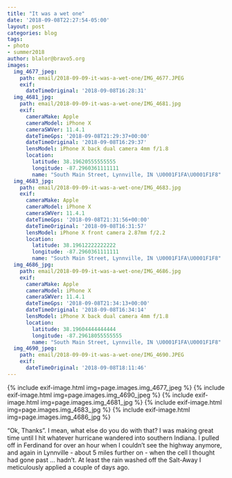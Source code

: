 ```yaml
---
title: "It was a wet one"
date: '2018-09-08T22:27:54-05:00'
layout: post
categories: blog
tags:
- photo
- summer2018
author: blalor@bravo5.org
images:
  img_4677_jpeg:
    path: email/2018-09-09-it-was-a-wet-one/IMG_4677.JPEG
    exif:
      dateTimeOriginal: '2018-09-08T16:28:31'
  img_4681_jpg:
    path: email/2018-09-09-it-was-a-wet-one/IMG_4681.jpg
    exif:
      cameraMake: Apple
      cameraModel: iPhone X
      cameraSWVer: 11.4.1
      dateTimeGps: '2018-09-08T21:29:37+00:00'
      dateTimeOriginal: '2018-09-08T16:29:37'
      lensModel: iPhone X back dual camera 4mm f/1.8
      location:
        latitude: 38.19620555555555
        longitude: -87.2960361111111
        name: "South Main Street, Lynnville, IN \U0001F1FA\U0001F1F8"
  img_4683_jpg:
    path: email/2018-09-09-it-was-a-wet-one/IMG_4683.jpg
    exif:
      cameraMake: Apple
      cameraModel: iPhone X
      cameraSWVer: 11.4.1
      dateTimeGps: '2018-09-08T21:31:56+00:00'
      dateTimeOriginal: '2018-09-08T16:31:57'
      lensModel: iPhone X front camera 2.87mm f/2.2
      location:
        latitude: 38.19612222222222
        longitude: -87.2960361111111
        name: "South Main Street, Lynnville, IN \U0001F1FA\U0001F1F8"
  img_4686_jpg:
    path: email/2018-09-09-it-was-a-wet-one/IMG_4686.jpg
    exif:
      cameraMake: Apple
      cameraModel: iPhone X
      cameraSWVer: 11.4.1
      dateTimeGps: '2018-09-08T21:34:13+00:00'
      dateTimeOriginal: '2018-09-08T16:34:14'
      lensModel: iPhone X back dual camera 4mm f/1.8
      location:
        latitude: 38.19604444444444
        longitude: -87.29618055555555
        name: "South Main Street, Lynnville, IN \U0001F1FA\U0001F1F8"
  img_4690_jpeg:
    path: email/2018-09-09-it-was-a-wet-one/IMG_4690.JPEG
    exif:
      dateTimeOriginal: '2018-09-08T18:11:46'
---
```


{% include exif-image.html img=page.images.img_4677_jpeg %}
{% include exif-image.html img=page.images.img_4690_jpeg %}
{% include exif-image.html img=page.images.img_4681_jpg %}
{% include exif-image.html img=page.images.img_4683_jpg %}
{% include exif-image.html img=page.images.img_4686_jpg %}

“Ok, Thanks”. I mean, what else do you do with that? I was making great time until I hit whatever hurricane wandered into southern Indiana. I pulled off in Ferdinand for over an hour when I couldn’t see the highway anymore, and again in Lynnville - about 5 miles further on - when the cell I thought had gone past … hadn’t. At least the rain washed off the Salt-Away I meticulously applied a couple of days ago. 















